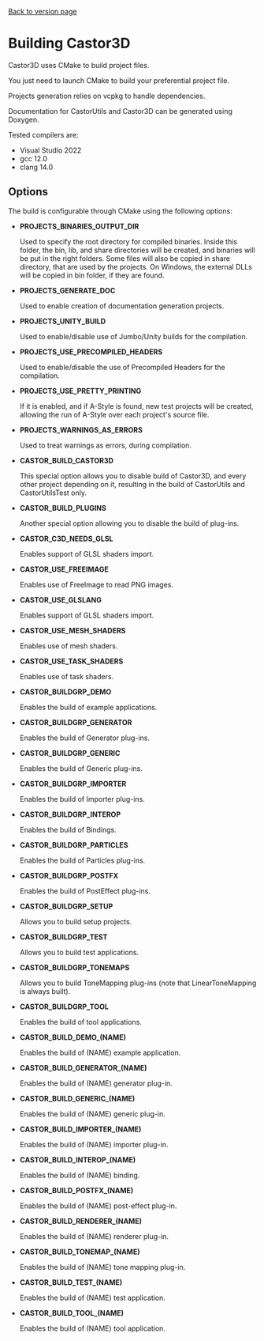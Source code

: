 [Back to version page](https://dragonjoker.github.io/Castor3D/v0.15.0)

# Building Castor3D

Castor3D uses CMake to build project files.

You just need to launch CMake to build your preferential project file.

Projects generation relies on vcpkg to handle dependencies.<br />

Documentation for CastorUtils and Castor3D can be generated using Doxygen.

Tested compilers are:
- Visual Studio 2022
- gcc 12.0
- clang 14.0

## Options

The build is configurable through CMake using the following options:
- **PROJECTS_BINARIES_OUTPUT_DIR**

	Used to specify the root directory for compiled binaries.
	Inside this folder, the bin, lib, and share directories will be created,
	and binaries will be put in the right folders.
	Some files will also be copied in share directory, that are used by the
	projects.
	On Windows, the external DLLs will be copied in bin folder, if they are
	found.

- **PROJECTS_GENERATE_DOC**

	Used to enable creation of documentation generation projects.

- **PROJECTS_UNITY_BUILD**

	Used to enable/disable use of Jumbo/Unity builds for the compilation.

- **PROJECTS_USE_PRECOMPILED_HEADERS**

	Used to enable/disable the use of Precompiled Headers for the compilation.

- **PROJECTS_USE_PRETTY_PRINTING**

	If it is enabled, and if A-Style is found, new test projects will be
	created, allowing the run of A-Style over each project's source file.

- **PROJECTS_WARNINGS_AS_ERRORS**

	Used to treat warnings as errors, during compilation.

- **CASTOR_BUILD_CASTOR3D**

	This special option allows you to disable build of Castor3D, and every
	other project depending on it, resulting in the build of CastorUtils and
	CastorUtilsTest only.

- **CASTOR_BUILD_PLUGINS**

	Another special option allowing you to disable the build of plug-ins.

- **CASTOR_C3D_NEEDS_GLSL**

	Enables support of GLSL shaders import.

- **CASTOR_USE_FREEIMAGE**

	Enables use of FreeImage to read PNG images.

- **CASTOR_USE_GLSLANG**

	Enables support of GLSL shaders import.

- **CASTOR_USE_MESH_SHADERS**

	Enables use of mesh shaders.

- **CASTOR_USE_TASK_SHADERS**

	Enables use of task shaders.

- **CASTOR_BUILDGRP_DEMO**

	Enables the build of example applications.

- **CASTOR_BUILDGRP_GENERATOR**

	Enables the build of Generator plug-ins.

- **CASTOR_BUILDGRP_GENERIC**

	Enables the build of Generic plug-ins.

- **CASTOR_BUILDGRP_IMPORTER**

	Enables the build of Importer plug-ins.

- **CASTOR_BUILDGRP_INTEROP**

	Enables the build of Bindings.

- **CASTOR_BUILDGRP_PARTICLES**

	Enables the build of Particles plug-ins.

- **CASTOR_BUILDGRP_POSTFX**

	Enables the build of PostEffect plug-ins.

- **CASTOR_BUILDGRP_SETUP**

	Allows you to build setup projects.

- **CASTOR_BUILDGRP_TEST**

	Allows you to build test applications.

- **CASTOR_BUILDGRP_TONEMAPS**

	Allows you to build ToneMapping plug-ins (note that LinearToneMapping is always built).

- **CASTOR_BUILDGRP_TOOL**

	Enables the build of tool applications.

- **CASTOR_BUILD_DEMO_(NAME)**

	Enables the build of (NAME) example application.

- **CASTOR_BUILD_GENERATOR_(NAME)**

	Enables the build of (NAME) generator plug-in.

- **CASTOR_BUILD_GENERIC_(NAME)**

	Enables the build of (NAME) generic plug-in.

- **CASTOR_BUILD_IMPORTER_(NAME)**

	Enables the build of (NAME) importer plug-in.

- **CASTOR_BUILD_INTEROP_(NAME)**

	Enables the build of (NAME) binding.

- **CASTOR_BUILD_POSTFX_(NAME)**

	Enables the build of (NAME) post-effect plug-in.

- **CASTOR_BUILD_RENDERER_(NAME)**

	Enables the build of (NAME) renderer plug-in.

- **CASTOR_BUILD_TONEMAP_(NAME)**

	Enables the build of (NAME) tone mapping plug-in.

- **CASTOR_BUILD_TEST_(NAME)**

	Enables the build of (NAME) test application.

- **CASTOR_BUILD_TOOL_(NAME)**

	Enables the build of (NAME) tool application.

